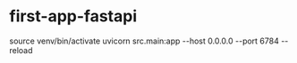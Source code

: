 # first-app-fastapi
source venv/bin/activate
uvicorn src.main:app --host 0.0.0.0 --port 6784 --reload
